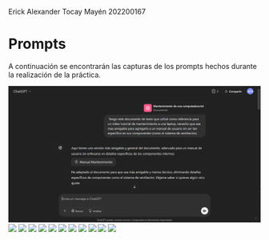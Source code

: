 Erick Alexander Tocay Mayén
202200167

# Prompts 
A continuación se encontrarán las capturas de los prompts hechos durante la realización de la práctica. 

![](imagenes/1.png)
![](2.png)
![](3.png)
![](4.png)
![](5.png)
![](6.png)
![](7.png)
![](8.png)
![](9.png)
![](10.png)
![](11.png)
![](12.png)

